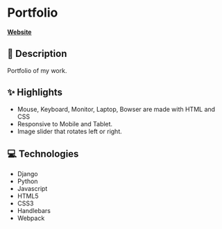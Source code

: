 # Portfolio

[**Website**](https://www.solpadilla.com/)

## 📝 Description
Portfolio of my work.

## ✨ Highlights
* Mouse, Keyboard, Monitor, Laptop, Bowser are made with HTML and CSS
* Responsive to Mobile and Tablet.
* Image slider that rotates left or right.

## 💻 Technologies
* Django
* Python
* Javascript
* HTML5
* CSS3
* Handlebars
* Webpack
